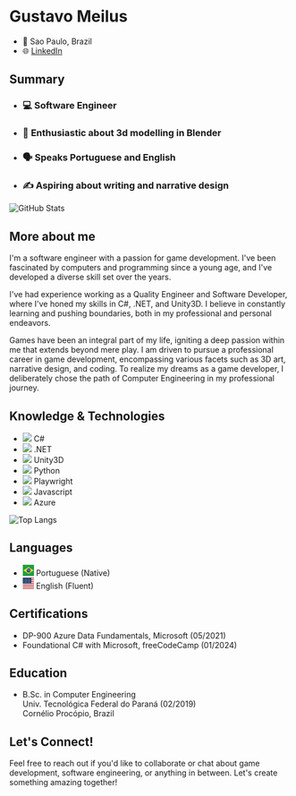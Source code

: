 # Gustavo Meilus

<!--[![Azgm07's GitHub stats](https://github-readme-stats.vercel.app/api?username=azgm07)](https://github.com/azgm07/github-readme-stats)
![Top Langs](https://github-readme-stats.vercel.app/api/top-langs/?username=azgm07&layout=compact)-->

- 📍 Sao Paulo, Brazil
- 🌐 [LinkedIn](https://linkedin.com/in/gmeilus)

## Summary

- ### 💻 Software Engineer
- ### 🎨 Enthusiastic about 3d modelling in Blender
- ### 🗣️ Speaks Portuguese and English  
- ### ✍️ Aspiring about writing and narrative design


![GitHub Stats](https://github-readme-stats.vercel.app/api?username=azgm07&theme=transparent&bg_color=000&border_color=30A3DC&show_icons=true&icon_color=30A3DC&title_color=E94D5F&text_color=FFF)

## More about me

I'm a software engineer with a passion for game development. I've been fascinated by computers and programming since a young age, and I've developed a diverse skill set over the years.

I've had experience working as a Quality Engineer and Software Developer, where I've honed my skills in C#, .NET, and Unity3D. I believe in constantly learning and pushing boundaries, both in my professional and personal endeavors.

Games have been an integral part of my life, igniting a deep passion within me that extends beyond mere play. I am driven to pursue a professional career in game development, encompassing various facets such as 3D art, narrative design, and coding. To realize my dreams as a game developer, I deliberately chose the path of Computer Engineering in my professional journey.

## Knowledge & Technologies

- <img src="https://cdn.jsdelivr.net/gh/devicons/devicon@latest/icons/csharp/csharp-original.svg" width="20" /> C#
- <img src="https://cdn.jsdelivr.net/gh/devicons/devicon@latest/icons/dot-net/dot-net-original.svg" width="20" /> .NET
- <img src="https://cdn.jsdelivr.net/gh/devicons/devicon@latest/icons/unity/unity-original.svg" width="20" /> Unity3D
- <img src="https://cdn.jsdelivr.net/gh/devicons/devicon@latest/icons/python/python-original.svg" width="20" /> Python
- <img src="https://cdn.jsdelivr.net/gh/devicons/devicon@latest/icons/playwright/playwright-original.svg" width="20" /> Playwright
- <img src="https://cdn.jsdelivr.net/gh/devicons/devicon@latest/icons/javascript/javascript-original.svg" width="20" /> Javascript
- <img src="https://cdn.jsdelivr.net/gh/devicons/devicon@latest/icons/azure/azure-original.svg" width="20" /> Azure

![Top Langs](https://github-readme-stats-git-masterrstaa-rickstaa.vercel.app/api/top-langs/?username=azgm07&layout=compact&bg_color=000&border_color=30A3DC&title_color=E94D5F&text_color=FFF)

## Languages

- <img src="https://raw.githubusercontent.com/lipis/flag-icons/main/flags/1x1/br.svg" width="20" /> Portuguese (Native)
- <img src="https://raw.githubusercontent.com/lipis/flag-icons/main/flags/1x1/us.svg" width="20" /> English (Fluent)

## Certifications

- DP-900 Azure Data Fundamentals, Microsoft (05/2021)
- Foundational C# with Microsoft, freeCodeCamp (01/2024)

## Education

- B.Sc. in Computer Engineering  
  Univ. Tecnológica Federal do Paraná (02/2019)  
  Cornélio Procópio, Brazil

## Let's Connect!

Feel free to reach out if you'd like to collaborate or chat about game development, software engineering, or anything in between. Let's create something amazing together!


<!--
**azgm07/azgm07** is a ✨ _special_ ✨ repository because its `README.md` (this file) appears on your GitHub profile.

Here are some ideas to get you started:

- 🔭 I’m currently working on ...
- 🌱 I’m currently learning ...
- 👯 I’m looking to collaborate on ...
- 🤔 I’m looking for help with ...
- 💬 Ask me about ...
- 📫 How to reach me: ...
- 😄 Pronouns: ...
- ⚡ Fun fact: ...
-->
